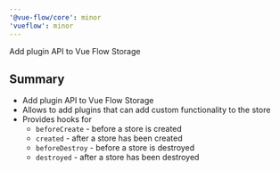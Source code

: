 ```yaml
---
'@vue-flow/core': minor
'vueflow': minor
---
```


Add plugin API to Vue Flow Storage

## Summary

- Add plugin API to Vue Flow Storage
- Allows to add plugins that can add custom functionality to the store
- Provides hooks for
  - `beforeCreate` - before a store is created
  - `created` - after a store has been created
  - `beforeDestroy` - before a store is destroyed
  - `destroyed` - after a store has been destroyed
